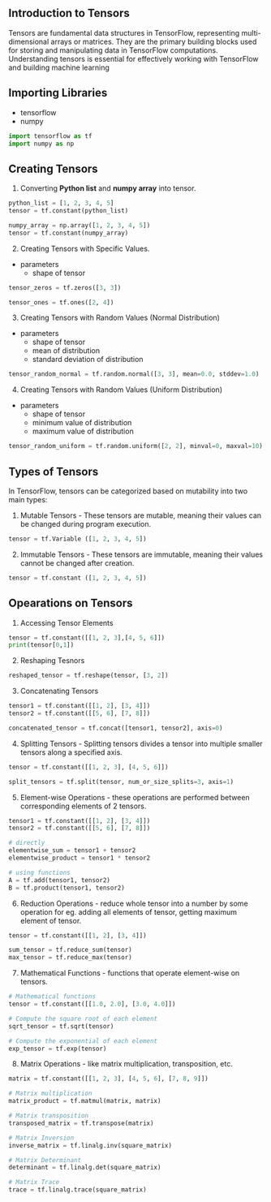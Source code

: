 <!-- #Tensor Handling with TensorFlow -->
## Introduction to Tensors

Tensors are fundamental data structures in TensorFlow, representing multi-dimensional arrays or matrices. They are the primary building blocks used for storing and manipulating data in TensorFlow computations. Understanding tensors is essential for effectively working with TensorFlow and building machine learning


## Importing Libraries
- tensorflow
- numpy

```python 
import tensorflow as tf
import numpy as np
```

## Creating Tensors

1. Converting **Python list** and **numpy array** into tensor.

```python
python_list = [1, 2, 3, 4, 5]
tensor = tf.constant(python_list)
```

```python
numpy_array = np.array([1, 2, 3, 4, 5])
tensor = tf.constant(numpy_array)
```

2. Creating Tensors with Specific Values. 

  - parameters 
      - shape of tensor
      
```python
tensor_zeros = tf.zeros([3, 3])

tensor_ones = tf.ones([2, 4])
```

3. Creating Tensors with Random Values (Normal Distribution)
  - parameters
    - shape of tensor
    - mean of distribution
    - standard deviation of distribution

```python
tensor_random_normal = tf.random.normal([3, 3], mean=0.0, stddev=1.0)
```

4. Creating Tensors with Random Values (Uniform Distribution)
  - parameters
    - shape of tensor
    - minimum value of distribution
    - maximum value of distribution

```python
tensor_random_uniform = tf.random.uniform([2, 2], minval=0, maxval=10)
```


## Types of Tensors
In TensorFlow, tensors can be categorized based on mutability into two main types:
1. Mutable Tensors - These tensors are mutable, meaning their values can be changed during program execution.

```python
tensor = tf.Variable ([1, 2, 3, 4, 5])
```
2. Immutable Tensors - These tensors are immutable, meaning their values cannot be changed after creation.

```python
tensor = tf.constant ([1, 2, 3, 4, 5])
```


## Opearations on Tensors

1. Accessing Tensor Elements

```python
tensor = tf.constant([[1, 2, 3],[4, 5, 6]])
print(tensor[0,1])
```
2. Reshaping Tesnors

```python
reshaped_tensor = tf.reshape(tensor, [3, 2])
```
3. Concatenating Tensors

```python
tensor1 = tf.constant([[1, 2], [3, 4]])
tensor2 = tf.constant([[5, 6], [7, 8]])

concatenated_tensor = tf.concat([tensor1, tensor2], axis=0)
```

4. Splitting Tensors - Splitting tensors divides a tensor into multiple smaller tensors along a specified axis.

```python
tensor = tf.constant([[1, 2, 3], [4, 5, 6]])

split_tensors = tf.split(tensor, num_or_size_splits=3, axis=1)
```

5. Element-wise Operations - these operations are performed between corresponding elements of 2 tensors.

```python
tensor1 = tf.constant([[1, 2], [3, 4]])
tensor2 = tf.constant([[5, 6], [7, 8]])

# directly
elementwise_sum = tensor1 + tensor2
elementwise_product = tensor1 * tensor2

# using functions
A = tf.add(tensor1, tensor2)
B = tf.product(tensor1, tensor2)
```
6. Reduction Operations - reduce whole tensor into a number by some operation for eg. adding all elements of tensor, getting maximum element of tensor.

```python
tensor = tf.constant([[1, 2], [3, 4]])

sum_tensor = tf.reduce_sum(tensor)
max_tensor = tf.reduce_max(tensor)
```

7. Mathematical Functions - functions that operate element-wise on tensors.

```python
# Mathematical functions
tensor = tf.constant([[1.0, 2.0], [3.0, 4.0]])

# Compute the square root of each element
sqrt_tensor = tf.sqrt(tensor)

# Compute the exponential of each element
exp_tensor = tf.exp(tensor)
```

8. Matrix Operations - like matrix multiplication, transposition, etc.

```python
matrix = tf.constant([[1, 2, 3], [4, 5, 6], [7, 8, 9]])

# Matrix multiplication
matrix_product = tf.matmul(matrix, matrix)

# Matrix transposition
transposed_matrix = tf.transpose(matrix)

# Matrix Inversion
inverse_matrix = tf.linalg.inv(square_matrix)

# Matrix Determinant
determinant = tf.linalg.det(square_matrix)

# Matrix Trace
trace = tf.linalg.trace(square_matrix)
```
